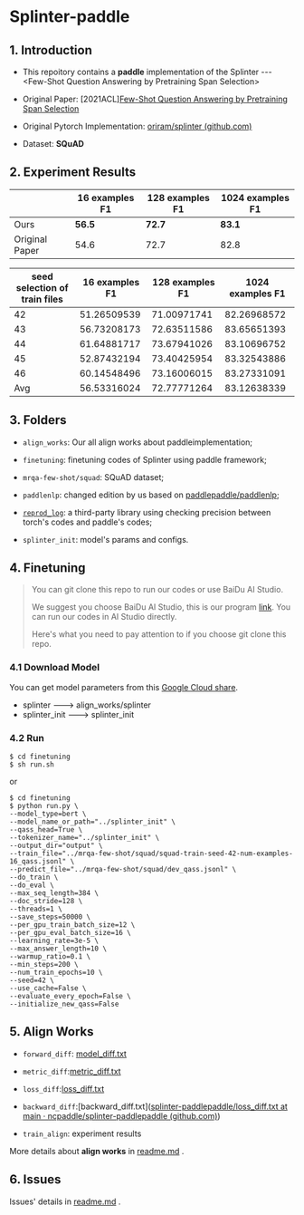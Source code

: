 # Splinter-paddle

## 1. Introduction

- This repoitory contains a **paddle** implementation of the Splinter --- \<Few-Shot Question Answering by Pretraining Span Selection\>

- Original Paper: \[2021ACL\][Few-Shot Question Answering by Pretraining Span Selection](https://arxiv.org/pdf/2101.00438v2.pdf)

- Original Pytorch Implementation: [oriram/splinter (github.com)](https://github.com/oriram/splinter)

- Dataset: **SQuAD**



## 2. Experiment Results

|                | 16 examples F1 | 128 examples F1 | 1024 examples F1 |
| -------------- | -------------- | --------------- | ---------------- |
| Ours           | **56.5**       | **72.7**        | **83.1**         |
| Original Paper | 54.6           | 72.7            | 82.8             |



| seed selection of train files | 16 examples F1 | 128 examples F1 | 1024 examples F1 |
| ----------------------------- | -------------- | --------------- | ---------------- |
| 42                            | 51.26509539    | 71.00971741     | 82.26968572      |
| 43                            | 56.73208173    | 72.63511586     | 83.65651393      |
| 44                            | 61.64881717    | 73.67941026     | 83.10696752      |
| 45                            | 52.87432194    | 73.40425954     | 83.32543886      |
| 46                            | 60.14548496    | 73.16006015     | 83.27331091      |
| Avg                           | 56.53316024    | 72.77771264     | 83.12638339      |


## 3. Folders

- `align_works`: Our all align works about paddleimplementation;

- `finetuning`: finetuning codes of Splinter using paddle framework;

- `mrqa-few-shot/squad`: SQuAD dataset;
- `paddlenlp`: changed edition by us based on [paddlepaddle/paddlenlp](https://github.com/PaddlePaddle/PaddleNLP);

- [`reprod_log`](https://github.com/WenmuZhou/reprod_log/blob/master/README.md): a third-party library using checking precision between torch's codes and paddle's codes;
- `splinter_init`: model's params and configs.



## 4. Finetuning

> You can git clone this repo to run our codes or use BaiDu AI Studio. 
>
> We suggest you choose BaiDu AI Studio, this is our program [link](https://aistudio.baidu.com/aistudio/projectdetail/2503997?shared=1). You can run our codes in AI Studio directly. 
>
> Here's what you need to pay attention to if you choose git clone this repo.

### 4.1 Download Model

You can get model parameters from this [Google Cloud share](https://drive.google.com/drive/folders/1RT9NvOMpmsfIV-q3jXksImV4aqz-gPQN?usp=sharing). 

- splinter ---> align_works/splinter
- splinter_init ---> splinter_init



### 4.2 Run

```shell
$ cd finetuning
$ sh run.sh
```

or

```shell
$ cd finetuning
$ python run.py \
--model_type=bert \
--model_name_or_path="../splinter_init" \
--qass_head=True \
--tokenizer_name="../splinter_init" \
--output_dir="output" \
--train_file="../mrqa-few-shot/squad/squad-train-seed-42-num-examples-16_qass.jsonl" \
--predict_file="../mrqa-few-shot/squad/dev_qass.jsonl" \
--do_train \
--do_eval \
--max_seq_length=384 \
--doc_stride=128 \
--threads=1 \
--save_steps=50000 \
--per_gpu_train_batch_size=12 \
--per_gpu_eval_batch_size=16 \
--learning_rate=3e-5 \
--max_answer_length=10 \
--warmup_ratio=0.1 \
--min_steps=200 \
--num_train_epochs=10 \
--seed=42 \
--use_cache=False \
--evaluate_every_epoch=False \
--initialize_new_qass=False
```



## 5. Align Works

- `forward_diff`: [model_diff.txt](https://github.com/ncpaddle/splinter-paddlepaddle/blob/main/align_works/1_check_forward/log_diff/model_diff.txt)

- `metric_diff`:[metric_diff.txt](https://github.com/ncpaddle/splinter-paddlepaddle/blob/main/align_works/3_check_metric/log_diff/metric_diff.txt)
- `loss_diff`:[loss_diff.txt](https://github.com/ncpaddle/splinter-paddlepaddle/blob/main/align_works/4_check_loss/log_diff/loss_diff.txt)
- `backward_diff`:[backward_diff.txt]([splinter-paddlepaddle/loss_diff.txt at main · ncpaddle/splinter-paddlepaddle (github.com)](https://github.com/ncpaddle/splinter-paddlepaddle/blob/main/align_works/5-7-8_check_optim-norm-backward/log_diff/loss_diff.txt))
- `train_align`: experiment results

More details about **align works** in [readme.md](https://github.com/ncpaddle/splinter-paddlepaddle/tree/main/align_works#%E5%AF%B9%E9%BD%90%E5%B7%A5%E4%BD%9C%E8%AF%B4%E6%98%8E) .

## 6. Issues

Issues' details  in [readme.md](https://github.com/ncpaddle/splinter-paddlepaddle/blob/main/question.md) .

